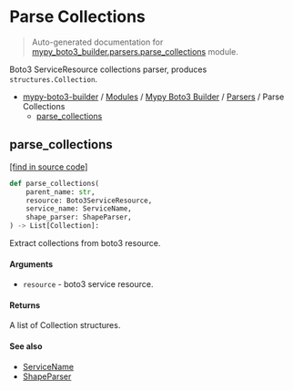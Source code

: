 # Parse Collections

> Auto-generated documentation for [mypy_boto3_builder.parsers.parse_collections](https://github.com/vemel/mypy_boto3_builder/blob/master/mypy_boto3_builder/parsers/parse_collections.py) module.

Boto3 ServiceResource collections parser, produces `structures.Collection`.

- [mypy-boto3-builder](../../README.md#mypy_boto3_builder) / [Modules](../../MODULES.md#mypy-boto3-builder-modules) / [Mypy Boto3 Builder](../index.md#mypy-boto3-builder) / [Parsers](index.md#parsers) / Parse Collections
    - [parse_collections](#parse_collections)

## parse_collections

[[find in source code]](https://github.com/vemel/mypy_boto3_builder/blob/master/mypy_boto3_builder/parsers/parse_collections.py#L19)

```python
def parse_collections(
    parent_name: str,
    resource: Boto3ServiceResource,
    service_name: ServiceName,
    shape_parser: ShapeParser,
) -> List[Collection]:
```

Extract collections from boto3 resource.

#### Arguments

- `resource` - boto3 service resource.

#### Returns

A list of Collection structures.

#### See also

- [ServiceName](../service_name.md#servicename)
- [ShapeParser](shape_parser.md#shapeparser)
